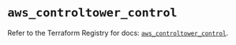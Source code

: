 # `aws_controltower_control`

Refer to the Terraform Registry for docs: [`aws_controltower_control`](https://registry.terraform.io/providers/hashicorp/aws/6.7.0/docs/resources/controltower_control).
